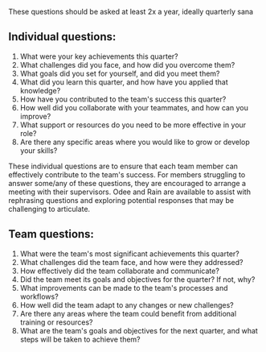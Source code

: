 These questions should be asked at least 2x a year, ideally quarterly sana

## Individual questions:
1. What were your key achievements this quarter?
1. What challenges did you face, and how did you overcome them?
1. What goals did you set for yourself, and did you meet them?
1. What did you learn this quarter, and how have you applied that knowledge?
1. How have you contributed to the team's success this quarter?
1. How well did you collaborate with your teammates, and how can you improve?
1. What support or resources do you need to be more effective in your role?
1. Are there any specific areas where you would like to grow or develop your skills?

These individual questions are to ensure that each team member can effectively contribute to the team's success. For members struggling to answer some/any of these questions, they are encouraged to arrange a meeting with their supervisors. Odee and Rain are available to assist with rephrasing questions and exploring potential responses that may be challenging to articulate.

## Team questions:
1. What were the team's most significant achievements this quarter?
1. What challenges did the team face, and how were they addressed?
1. How effectively did the team collaborate and communicate?
1. Did the team meet its goals and objectives for the quarter? If not, why?
1. What improvements can be made to the team's processes and workflows?
1. How well did the team adapt to any changes or new challenges?
1. Are there any areas where the team could benefit from additional training or resources?
1. What are the team's goals and objectives for the next quarter, and what steps will be taken to achieve them?